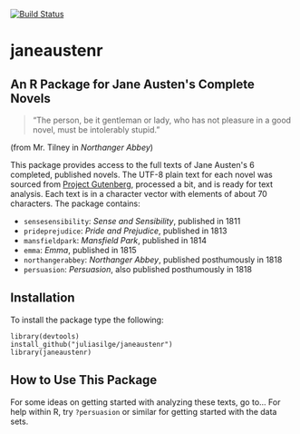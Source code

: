 [![Build Status](https://travis-ci.org/juliasilge/janeaustenr.svg?branch=master)](https://travis-ci.org/juliasilge/janeaustenr)

# janeaustenr

## An R Package for Jane Austen's Complete Novels

> “The person, be it gentleman or lady, who has not pleasure in a good novel, 
> must be intolerably stupid.”

(from Mr. Tilney in *Northanger Abbey*)

This package provides access to the full texts of Jane Austen's 6 completed, published novels. The UTF-8 plain text for each novel was sourced from [Project Gutenberg](https://www.gutenberg.org/), processed a bit, and is ready for text analysis. Each text is in a character vector with elements of about 70 characters. The package contains:

* `sensesensibility`:  *Sense and Sensibility*, published in 1811
* `prideprejudice`:  *Pride and Prejudice*, published in 1813
* `mansfieldpark`:  *Mansfield Park*, published in 1814
* `emma`:  *Emma*, published in 1815
* `northangerabbey`:  *Northanger Abbey*, published posthumously in 1818
* `persuasion`:  *Persuasion*, also published posthumously in 1818

## Installation

To install the package type the following:

```
library(devtools)
install_github("juliasilge/janeaustenr")
library(janeaustenr)
```

## How to Use This Package

For some ideas on getting started with analyzing these texts, go to... For help within R, try `?persuasion` or similar for getting started with the data sets.
